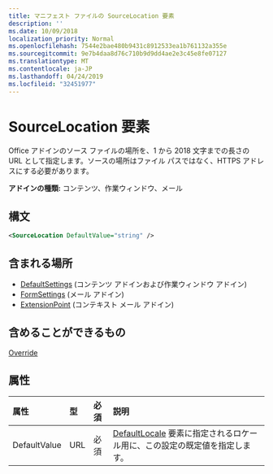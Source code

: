 ```yaml
---
title: マニフェスト ファイルの SourceLocation 要素
description: ''
ms.date: 10/09/2018
localization_priority: Normal
ms.openlocfilehash: 7544e2bae480b9431c8912533ea1b761132a355e
ms.sourcegitcommit: 9e7b4daa8d76c710b9d9dd4ae2e3c45e8fe07127
ms.translationtype: MT
ms.contentlocale: ja-JP
ms.lasthandoff: 04/24/2019
ms.locfileid: "32451977"
---
```

# <a name="sourcelocation-element"></a>SourceLocation 要素

Office アドインのソース ファイルの場所を、1 から 2018 文字までの長さの URL として指定します。ソースの場所はファイル パスではなく、HTTPS アドレスにする必要があります。

**アドインの種類:** コンテンツ、作業ウィンドウ、メール

## <a name="syntax"></a>構文

```XML
<SourceLocation DefaultValue="string" />
```

## <a name="contained-in"></a>含まれる場所

- [DefaultSettings](defaultsettings.md) (コンテンツ アドインおよび作業ウィンドウ アドイン)
- [FormSettings](formsettings.md) (メール アドイン)
- [ExtensionPoint](extensionpoint.md) (コンテキスト メール アドイン)

## <a name="can-contain"></a>含めることができるもの

[Override](override.md)

## <a name="attributes"></a>属性

|**属性**|**型**|**必須**|**説明**|
|:-----|:-----|:-----|:-----|
|DefaultValue|URL|必須|[DefaultLocale](defaultlocale.md) 要素に指定されるロケール用に、この設定の既定値を指定します。|
